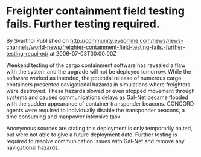 # Freighter containment field testing fails. Further testing required.
By Svarthol
Published on http://community.eveonline.com/news/news-channels/world-news/freighter-containment-field-testing-fails.-further-testing-required/ at 2006-07-03T00:00:00Z

Weekend testing of the cargo containment software has revealed a flaw with the system and the upgrade will not be deployed tomorrow. While the software worked as intended, the potential release of numerous cargo containers presented navigational hazards in simulations where freighters were destroyed. These hazards slowed or even stopped movement through systems and caused communications delays as Gal-Net became flooded with the sudden appearance of container transponder beacons. CONCORD agents were required to individually disable the transponder beacons, a time consuming and manpower intensive task.

Anonymous sources are stating this deployment is only temporarily halted, but were not able to give a future deployment date. Further testing is required to resolve communication issues with Gal-Net and remove any navigational hazards.

